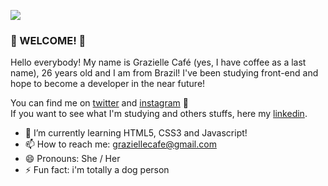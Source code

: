 ![](https://i.ibb.co/51bPd7H/fundo-Github.png)


### 🌼 WELCOME! 🌼

Hello everybody! My name is Grazielle Café (yes, I have coffee as a last name), 26 years old and I am from Brazil!
I've been studying front-end and hope to become a developer in the near future! 

You can find me on [twitter](https://twitter.com/graziellecafe) and [instagram](https://www.instagram.com/grazielle.cafe/) 🌻 <br>
If you want to see what I'm studying and others stuffs, here my [linkedin](https://www.linkedin.com/in/graziellecafe/). 

- 🌱 I’m currently learning HTML5, CSS3 and Javascript! 
- 📫 How to reach me: graziellecafe@gmail.com
- 😄 Pronouns: She / Her 
- ⚡ Fun fact: i'm totally a dog person 


